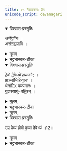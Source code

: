 ```yaml
---
title: ०५ मैत्रावरुणः प्रैषः
unicode_script: devanagari
---
```


<details open><summary>विश्वास-प्रस्तुतिः</summary>

अजै॑द॒ग्निः ।  
अस॑न॒द्वाज॒न्नि ।
</details>

<details><summary>मूलम्</summary>

अजै॑द॒ग्निः ।  
अस॑न॒द्वाज॒न्नि ।
</details>

<details><summary>भट्टभास्कर-टीका</summary>

1उपप्रेष्येति प्रतिष्ठितः स एव ब्रवीति - अजैदिति ॥ अजैत् जयतु संज्ञपनार्थं नीयमानस्य पशोः अग्रतः गच्छन् उल्मुकाख्यः अग्निः जयतु । छान्दसे लुङि सिचि वृद्धौ इडभावे रूपम् । हविस्संपादनसामर्थ्यवत्त्वं जयः । वाजं अन्नं हविर्लक्षणं न्यसनत् नियमेन संभजतु ।
</details>

<details open><summary>विश्वास-प्रस्तुतिः</summary>

दे॒वो दे॒वेभ्यो॑ ह॒व्यावा᳚ट् ।  
प्राञ्जो॑भिर्हिन्वा॒नः ।  
धेना॑भि॒ᳵ कल्प॑मानः ।  
य॒ज्ञस्यायु॑ᳶ प्रति॒रन् ।  
</details>

<details><summary>मूलम्</summary>

दे॒वो दे॒वेभ्यो॑ ह॒व्यावा᳚ट् ।  
प्राञ्जो॑भिर्हिन्वा॒नः ।  
धेना॑भि॒ᳵ कल्प॑मानः ।  
य॒ज्ञस्यायु॑ᳶ प्रति॒रन् ।  
</details>

<details><summary>भट्टभास्कर-टीका</summary>

देवो दानादियुक्तः देवेभ्यो हव्यानि अवाट् वहतु । लुङि हलन्तलक्षणा वृद्धिः । अञ्जोभिः ऋत्विग्भिः प्रहिन्वानः अग्रतः गच्छन् धेनाभिः प्रीणयित्रीभिः दीप्तिभिः धारणादिभिर्वा कल्पमानः संपद्यमानः यज्ञस्य यज्ञवतो यजमानस्य आयुः प्रतिरन् वर्षयन् एवंगुणो जयत्विति ॥
</details>


<details><summary>मूलम्</summary>

उप॒ प्रेष्य॑ होतः ।
ह॒व्या दे॒वेभ्यः॑ ॥12॥  
</details>

<details open><summary>विश्वास-प्रस्तुतिः</summary>

उप॒ प्रेष्य॑ होतो ह॒व्या दे॒वेभ्यः॑ ॥12॥  
</details>

<details><summary>मूलम्</summary>

उप॒ प्रेष्य॑ होतो ह॒व्या दे॒वेभ्यः॑ ॥12॥  
</details>

<details><summary>भट्टभास्कर-टीका</summary>

2अथोपप्रेष्येति संप्रेषो मैत्रावरुणस्य ॥ हे होतः! उपप्रेष्य मया प्रेषितस्त्वं उपप्रेष्य ज्ञापय हव्या देवेभ्य इति ॥  

इति तैत्तिरीयब्राह्मणे तृतीये षष्ठे पशुहौत्रे पञ्चमोऽनुवाकः ॥  

</details>

